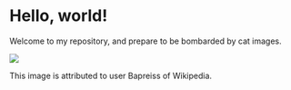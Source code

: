 <h1> Hello, world! </h1>
<p> Welcome to my repository, and prepare to be bombarded by cat images. </p>
<img src="https://upload.wikimedia.org/wikipedia/commons/thumb/9/9d/Calicocats2222.jpg/800px-Calicocats2222.jpg">
<p> This image is attributed to user Bapreiss of Wikipedia. </p>
